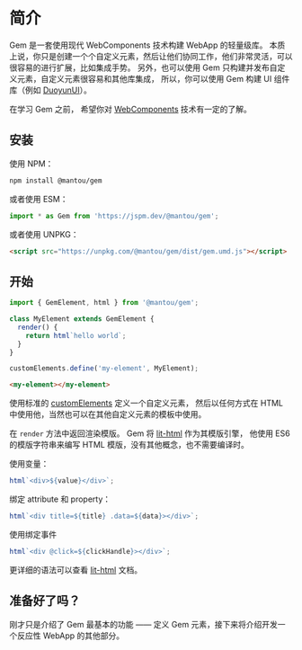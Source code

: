 # 简介

Gem 是一套使用现代 WebComponents 技术构建 WebApp 的轻量级库。
本质上说，你只是创建一个个自定义元素，然后让他们协同工作，他们非常灵活，可以很容易的进行扩展，比如集成手势。
另外，也可以使用 Gem 只构建并发布自定义元素，自定义元素很容易和其他库集成，
所以，你可以使用 Gem 构建 UI 组件库（例如 [DuoyunUI](https://duoyun-ui.gemjs.org)）。

在学习 Gem 之前，
希望你对 [WebComponents](https://developer.mozilla.org/en-US/docs/Web/Web_Components) 技术有一定的了解。

## 安装

使用 NPM：

```bash
npm install @mantou/gem
```

或者使用 ESM：

```js
import * as Gem from 'https://jspm.dev/@mantou/gem';
```

或者使用 UNPKG：

```html
<script src="https://unpkg.com/@mantou/gem/dist/gem.umd.js"></script>
```

## 开始

<gbp-sandpack dependencies="@mantou/gem">

```js index.js
import { GemElement, html } from '@mantou/gem';

class MyElement extends GemElement {
  render() {
    return html`hello world`;
  }
}

customElements.define('my-element', MyElement);
```

```html index.html
<my-element></my-element>
```

</gbp-sandpack>

使用标准的 [customElements](https://developer.mozilla.org/en-US/docs/Web/API/Window/customElements) 定义一个自定义元素，
然后以任何方式在 HTML 中使用他，当然也可以在其他自定义元素的模板中使用。

在 `render` 方法中返回渲染模版。 Gem 将 [lit-html](https://github.com/Polymer/lit-html) 作为其模版引擎，
他使用 ES6 的模版字符串来编写 HTML 模版，没有其他概念，也不需要编译时。

使用变量：

```js
html`<div>${value}</div>`;
```

绑定 attribute 和 property：

```js
html`<div title=${title} .data=${data}></div>`;
```

使用绑定事件

```js
html`<div @click=${clickHandle}></div>`;
```

更详细的语法可以查看 [lit-html](https://lit-html.polymer-project.org/guide) 文档。

## 准备好了吗？

刚才只是介绍了 Gem 最基本的功能 —— 定义 Gem 元素，接下来将介绍开发一个反应性 WebApp 的其他部分。
